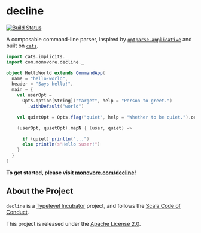 # decline

[![Build Status](https://travis-ci.org/bkirwi/decline.svg?branch=master)](https://travis-ci.org/bkirwi/decline)

A composable command-line parser, inspired by [`optparse-applicative`][optparse]
and built on [`cats`][cats].

```scala
import cats.implicits._
import com.monovore.decline._

object HelloWorld extends CommandApp(
  name = "hello-world",
  header = "Says hello!",
  main = {
    val userOpt =
      Opts.option[String]("target", help = "Person to greet.")
        .withDefault("world")

    val quietOpt = Opts.flag("quiet", help = "Whether to be quiet.").orFalse

    (userOpt, quietOpt).mapN { (user, quiet) => 

      if (quiet) println("...")
      else println(s"Hello $user!")
    }
  }
)
```

**To get started, please visit [monovore.com/decline](http://monovore.com/decline/)!**

## About the Project

`decline` is a [Typelevel Incubator](https://typelevel.org/projects/) project,
and follows the [Scala Code of Conduct](https://typelevel.org/code_of_conduct.html).

This project is released under the [Apache License 2.0](http://www.apache.org/licenses/LICENSE-2.0).

[optparse]: https://github.com/pcapriotti/optparse-applicative
[cats]: https://github.com/typelevel/cats
[decline]: http://ben.kirw.in/decline/

